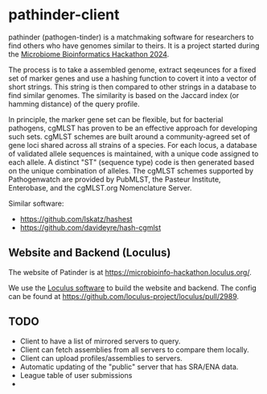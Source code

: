 # pathinder-client

pathinder (pathogen-tinder) is a matchmaking software for researchers to find others who have genomes similar to theirs. It is a project started during the [Microbiome Bioinformatics Hackathon 2024](https://github.com/microbio-hackathon-2024/).

The process is to take a assembled genome, extract seqeunces for a fixed set of marker genes and use a hashing function to covert  it into a vector of short strings. This string is then compared to other strings in a database to find similar genomes. The similarity is based on the Jaccard index (or hamming distance) of the query profile.

In principle, the marker gene set can be flexible, but for bacterial pathogens, cgMLST has proven to be an effective approach for developing such sets. cgMLST schemes are built around a community-agreed set of gene loci shared across all strains of a species. For each locus, a database of validated allele sequences is maintained, with a unique code assigned to each allele. A distinct "ST" (sequence type) code is then generated based on the unique combination of alleles. The cgMLST schemes supported by Pathogenwatch are provided by PubMLST, the Pasteur Institute, Enterobase, and the cgMLST.org Nomenclature Server.

Similar software:

*  https://github.com/lskatz/hashest
*  https://github.com/davideyre/hash-cgmlst 


## Website and Backend (Loculus)

The website of Patinder is at https://microbioinfo-hackathon.loculus.org/.

We use the [Loculus software](https://loculus.org) to build the website and backend. The config can be found at https://github.com/loculus-project/loculus/pull/2989.


## TODO

* Client to have a list of mirrored servers to query. 
* Client can fetch assemblies from all servers to compare them locally.
* Client can upload profiles/assemblies to servers.
* Automatic updating of the "public" server that has SRA/ENA data.
* League table of user submissions 
* 